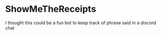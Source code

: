 # ShowMeTheReceipts
I thought this could be a fun bot to keep track of phrase said in a discord chat
